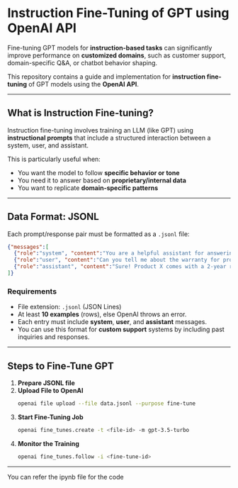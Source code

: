 # Instruction Fine-Tuning of GPT using OpenAI API

Fine-tuning GPT models for **instruction-based tasks** can significantly improve performance on **customized domains**, such as customer support, domain-specific Q&A, or chatbot behavior shaping.

This repository contains a guide and implementation for **instruction fine-tuning** of GPT models using the **OpenAI API**.

---

## What is Instruction Fine-tuning?

Instruction fine-tuning involves training an LLM (like GPT) using **instructional prompts** that include a structured interaction between a system, user, and assistant.

This is particularly useful when:

- You want the model to follow **specific behavior or tone**
- You need it to answer based on **proprietary/internal data**
- You want to replicate **domain-specific patterns**

---

##  Data Format: JSONL

Each prompt/response pair must be formatted as a `.jsonl` file:

```json
{"messages":[
  {"role":"system", "content":"You are a helpful assistant for answering product queries."},
  {"role":"user", "content":"Can you tell me about the warranty for product X?"},
  {"role":"assistant", "content":"Sure! Product X comes with a 2-year replacement warranty."}
]}
```

###  Requirements

- File extension: `.jsonl` (JSON Lines)
- At least **10 examples** (rows), else OpenAI throws an error.
- Each entry must include **system**, **user**, and **assistant** messages.
- You can use this format for **custom support** systems by including past inquiries and responses.

---


##  Steps to Fine-Tune GPT

1. **Prepare JSONL file**
2. **Upload File to OpenAI**
   ```bash
   openai file upload --file data.jsonl --purpose fine-tune
   ```
3. **Start Fine-Tuning Job**
   ```bash
   openai fine_tunes.create -t <file-id> -m gpt-3.5-turbo
   ```
4. **Monitor the Training**
   ```bash
   openai fine_tunes.follow -i <fine-tune-id>
   ```

---

You can refer the ipynb file for the code